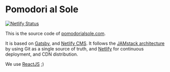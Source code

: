 # Pomodori al Sole
[![Netlify Status](https://api.netlify.com/api/v1/badges/02a70b14-a750-4341-9681-37b2a9f9788c/deploy-status)](https://app.netlify.com/sites/eloquent-pasteur-8974f8/deploys)

This is the source code of [pomodorialsole.com](https://pomodorialsole.com/).

It is based on [Gatsby](https://www.gatsbyjs.org/), and [Netlify CMS](https://www.netlifycms.org). 
It follows the [JAMstack architecture](https://jamstack.org) by using Git as a single source of truth, and [Netlify](https://www.netlify.com) for continuous deployment, and CDN distribution.

We use [ReactJS](https://reactjs.org/) ;)